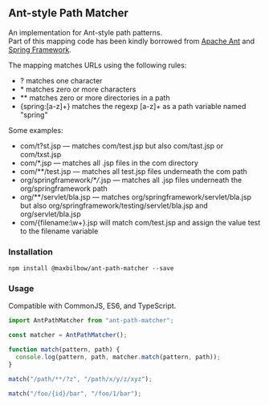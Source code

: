 ## Ant-style Path Matcher

An implementation for Ant-style path patterns.  
Part of this mapping code has been kindly borrowed from [Apache Ant](https://ant.apache.org) and [Spring Framework](https://springframework.org).

The mapping matches URLs using the following rules:

- ? matches one character
- \* matches zero or more characters
- \*\* matches zero or more directories in a path
- {spring:[a-z]+} matches the regexp [a-z]+ as a path variable named "spring"

Some examples:

- com/t?st.jsp — matches com/test.jsp but also com/tast.jsp or com/txst.jsp
- com/\*.jsp — matches all .jsp files in the com directory
- com/\*\*/test.jsp — matches all test.jsp files underneath the com path
- org/springframework/\*_/_.jsp — matches all .jsp files underneath the org/springframework path
- org/\*\*/servlet/bla.jsp — matches org/springframework/servlet/bla.jsp but also org/springframework/testing/servlet/bla.jsp and org/servlet/bla.jsp
- com/{filename:\\w+}.jsp will match com/test.jsp and assign the value test to the filename variable

### Installation

```
npm install @maxbilbow/ant-path-matcher --save
```

### Usage

Compatible with CommonJS, ES6, and TypeScript.

```js
import AntPathMatcher from "ant-path-matcher";

const matcher = AntPathMatcher();

function match(pattern, path) {
  console.log(pattern, path, matcher.match(pattern, path));
}

match("/path/**/?z", "/path/x/y/z/xyz");

match("/foo/{id}/bar", "/foo/1/bar");
```
